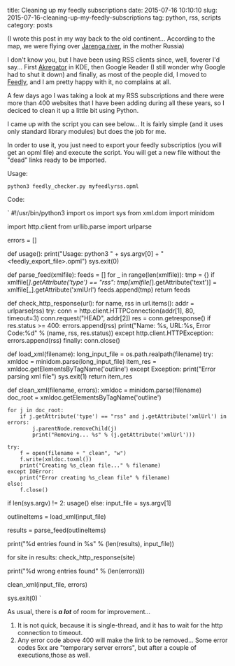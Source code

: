 title: Cleaning up my feedly subscriptions
date: 2015-07-16 10:10:10
slug: 2015-07-16-cleaning-up-my-feedly-subscriptions
tag: python, rss, scripts
category: posts

(I wrote this post in my way back to the old continent... According to the map, we were flying over [Jarenga river](https://en.wikipedia.org/wiki/Yarenga_River), in the mother Russia) 

I don't know you, but I have been using RSS clients since, well, foverer I'd say... First [Akregator](https://www.kde.org/applications/internet/akregator/) in KDE, then Google Reader (I still wonder why Google had to shut it down) and finally, as most of the people did, I moved to [Feedly](http://feedly.com), and I am pretty happy with it, no complains at all.

A few days ago I was taking a look at my RSS subscriptions and there were more than 400 websites that I have been adding during all these years, so I deciced to clean it up a little bit using Python.

I came up with the script you can see below... It is fairly simple (and it uses only standard library modules) but does the job for me. 

In order to use it, you just need to export your feedly subscriptios (you will get an opml file) and execute the script. You will get a new file without the "dead" links ready to be imported.

Usage:

` python3 feedly_checker.py myfeedlyrss.opml `


Code:

`
#!/usr/bin/python3
import os
import sys
from xml.dom import minidom

import http.client
from urllib.parse import urlparse

errors = []

def usage():
    print("Usage: python3 " + sys.argv[0] + " <feedly_export_file>.opml")
    sys.exit(0)


def parse_feed(xmlfile):
    feeds = []
    for _ in range(len(xmlfile)):
        tmp = {}
        if xmlfile[_].getAttribute('type') == "rss":
            tmp[xmlfile[_].getAttribute('text')] = xmlfile[_].getAttribute('xmlUrl')
            feeds.append(tmp)
    return feeds


def check_http_response(url):
    for name, rss in url.items():
        addr = urlparse(rss)
        try:
            conn = http.client.HTTPConnection(addr[1], 80, timeout=3)
            conn.request("HEAD", addr[2])
            res = conn.getresponse()
            if res.status >= 400:
                errors.append(rss)
                print("Name: %s, URL:%s, Error Code:%d" % (name, rss, res.status))
        except http.client.HTTPException:
            errors.append(rss)
        finally:
            conn.close()


def load_xml(filename):
    long_input_file = os.path.realpath(filename)
    try:
        xmldoc = minidom.parse(long_input_file)
        item_res = xmldoc.getElementsByTagName('outline')
    except Exception:
        print("Error parsing xml file")
        sys.exit(1)
    return item_res


def clean_xml(filename, errors):
    xmldoc = minidom.parse(filename)
    doc_root = xmldoc.getElementsByTagName('outline')

    for j in doc_root:
        if j.getAttribute('type') == "rss" and j.getAttribute('xmlUrl') in errors:
            j.parentNode.removeChild(j)
            print("Removing... %s" % (j.getAttribute('xmlUrl')))

    try:
        f = open(filename + "_clean", "w")
        f.write(xmldoc.toxml())
        print("Creating %s_clean file..." % filename)
    except IOError:
        print("Error creating %s_clean file" % filename)
    else:
        f.close()

if len(sys.argv) != 2:
    usage()
else:
    input_file = sys.argv[1]

outlineItems = load_xml(input_file)

results = parse_feed(outlineItems)

print("%d entries found in %s" % (len(results), input_file))

for site in results:
    check_http_response(site)

print("%d wrong entries found" % (len(errors)))

clean_xml(input_file, errors)

sys.exit(0)
`

As usual, there is ***a lot*** of room for improvement... 
1. It is not quick, because it is single-thread, and it has to wait for the http connection to timeout.
2. Any error code above 400 will make the link to be removed... Some error codes 5xx are "temporary server errors", but after a couple of executions,those as well.
